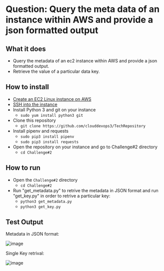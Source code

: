 # Question: Query the meta data of an instance within AWS and provide a json formatted output

## What it does
- Query the metadata of an ec2 instance within AWS and provide a json formatted output. 
- Retrieve the value of a particular data key.

## How to install
- [Create an EC2 Linux instance on AWS](https://docs.aws.amazon.com/AWSEC2/latest/UserGuide/EC2_GetStarted.html)
- [SSH into the instance](https://docs.aws.amazon.com/AWSEC2/latest/UserGuide/AccessingInstancesLinux.html)
- Install Python 3 and git on your instance 
    - `sudo yum install python3 git`
- Clone this repository
  - `git clone https://github.com/clouddevops3/TechRepository`
- Install pipenv and requests
  - `sudo pip3 install pipenv`
  - `sudo pip3 install requests`
- Open the repository on your instance and go to Challenge#2 directory
  - `cd Challenge#2`


## How to run
- Open the `Challenge#2` directory
  - `cd Challenge#2`
- Run "get_metadata.py" to retrive the metadata in JSON format and run "get_key.py" in order to retrive a particular key:
  - `python3 get_metadata.py`
  - `python3 get_key.py`

## Test Output

Metadata in JSON format:

![image](https://user-images.githubusercontent.com/89520742/130935003-329541f1-a410-4744-b307-aad8e1e7c2be.png)

Single Key retrival:

![image](https://user-images.githubusercontent.com/89520742/130935358-812c5080-dba2-4e45-8b22-860a5a7599f6.png)

